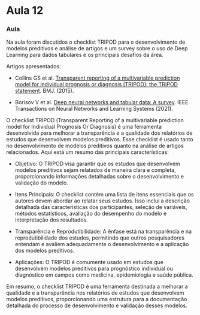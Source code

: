 # Aula 12

### **Aula**

Na aula foram discutidos o checklist TRIPOD para o desenvolvimento de modelos preditivos e análise de artigos e um survey sobre o uso de Deep Learning para dados tabulares e os principais desafios da área.

Artigos apresentados:

* Collins GS et al. [Transparent reporting of a multivariable prediction model for individual prognosis or diagnosis (TRIPOD): the TRIPOD statement](https://pubmed.ncbi.nlm.nih.gov/25569120/). BMJ. (2015).

* Borisov V et al. [Deep neural networks and tabular data: A survey](https://arxiv.org/abs/2110.01889). IEEE Transactions on Neural Networks and Learning Systems (2021).

O checklist TRIPOD (Transparent Reporting of a multivariable prediction model for Individual Prognosis Or Diagnosis) é uma ferramenta desenvolvida para melhorar a transparência e a qualidade dos relatórios de estudos que desenvolvem modelos preditivos. Esse checklist é usado tanto no desenvolvimento de modelos preditivos quanto na análise de artigos relacionados. Aqui está um resumo das principais características:

* Objetivo: O TRIPOD visa garantir que os estudos que desenvolvem modelos preditivos sejam relatados de maneira clara e completa, proporcionando informações detalhadas sobre o desenvolvimento e validação do modelo.

* Itens Principais: O checklist contém uma lista de itens essenciais que os autores devem abordar ao relatar seus estudos. Isso inclui a descrição detalhada das características dos participantes, seleção de variáveis, métodos estatísticos, avaliação do desempenho do modelo e interpretação dos resultados.

* Transparência e Reprodutibilidade: A ênfase está na transparência e na reprodutibilidade dos estudos, permitindo que outros pesquisadores entendam e avaliem adequadamente o desenvolvimento e a aplicação dos modelos preditivos.

* Aplicações: O TRIPOD é comumente usado em estudos que desenvolvem modelos preditivos para prognóstico individual ou diagnóstico em campos como medicina, epidemiologia e saúde pública.

Em resumo, o checklist TRIPOD é uma ferramenta destinada a melhorar a qualidade e a transparência nos relatórios de estudos que desenvolvem modelos preditivos, proporcionando uma estrutura para a documentação detalhada do processo de desenvolvimento e validação desses modelos.


